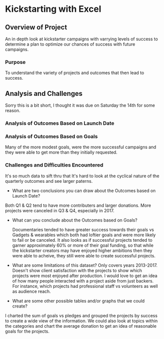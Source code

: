 # Kickstarting with Excel

## Overview of Project

An in depth look at kickstarter campaigns with varrying levels of success to determine a plan to optimize our chances of success with future campaigns. 

### Purpose

To understand the variety of projects and outcomes that then lead to success.

## Analysis and Challenges

Sorry this is a bit short, I thought it was due on Saturday the 14th for some reason. 

### Analysis of Outcomes Based on Launch Date


### Analysis of Outcomes Based on Goals
 
Many of the more modest goals, were the more successful campaigns and they were able to get more than they initially requested. 

### Challenges and Difficulties Encountered 

It's so much data to sift thru that It's hard to look at the cyclical nature of the quarterly outcomes and see larger paterns. 

- What are two conclusions you can draw about the Outcomes based on Launch Date?

Both Q1 & Q2 tend to have more contributers and larger donations. More projects were canceled in Q3 & Q4, especially in 2017. 

- What can you conclude about the Outcomes based on Goals?

	Documentaries tended to have greater success towards their goals vs Gadgets & wearables which both had loftier goals and were more likely to fail or be canceled. 
	It also looks as if successful projects tended to garner approximately 60% or more of their goal funding, 
so that while the kickstarter creators may have enjoyed higher ambitions then they were able to acheive, they still were able to create successful projects. 
- What are some limitations of this dataset?
Only covers years 2013-2017. Doesn't show client satisfaction with the projects to show which projects were most enjoyed after production. 
I would love to get an idea of how many people interacted with a project aside from just backers. For instance, which projects had professional staff vs volunteers as well as audience reach. 

- What are some other possible tables and/or graphs that we could create?


I charted the sum of goals vs pledges and grouped the projects by success to create a wide view of the information. 
We could also look at topics within the categories and chart the average donation to get an idea of reasonable goals for the projects.

